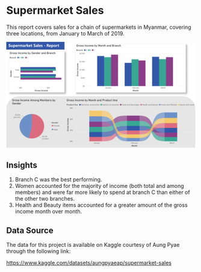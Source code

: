 # Supermarket Sales

This report covers sales for a chain of supermarkets in Myanmar, covering three locations, from January to March of 2019.

![Report JPG](https://github.com/DevinGent/Microsoft-Power-BI/blob/main/Supermarket%20Sales/Sample.jpg)

## Insights

1. Branch C was the best performing.
2. Women accounted for the majority of income (both total and among members) and were far more likely to spend at branch C than either of the other two branches.
3. Health and Beauty items accounted for a greater amount of the gross income month over month.

## Data Source

The data for this project is available on Kaggle courtesy of Aung Pyae through the following link:

https://www.kaggle.com/datasets/aungpyaeap/supermarket-sales
